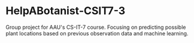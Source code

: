 # HelpABotanist-CSIT7-3
Group project for AAU's CS-IT-7 course. Focusing on predicting possible plant locations based on previous observation data and machine learning.
